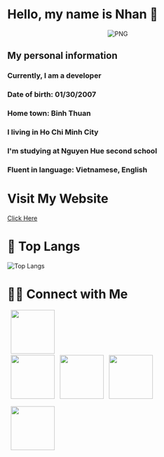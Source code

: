 <h1> Hello, my name is Nhan 🍁</h1> 

<p align="center">
    <img align="center" alt="PNG" src="https://cdn-longterm.mee6.xyz/plugins/welcome/images/806395087177121792/52f7f4f1ba6c2543a193f00d650b0c5c855b1715bd1fcafdb460636ab57b2518.gif" />
</p> 
<h2>My personal information</h2>
<h3>Currently, I am a developer</h3>
<h3>Date of birth: 01/30/2007</h3>
<h3>Home town: Binh Thuan</h3>
<h3>I living in Ho Chi Minh City</h3>
<h3>I'm studying at Nguyen Hue second school</h3>
<h3>Fluent in language: Vietnamese, English</h3>

# Visit My Website
<a href="https://thiennhanit.bike/" target="_blank" title="Click để vào Webstie tigobiz.com">Click Here</a>

# 📖 Top Langs

![Top Langs](https://github-readme-stats.vercel.app/api/top-langs/?username=J-JRT&text_color=daf7dc&bg_color=151515)
# 🤝🏻 Connect with Me
<p align="center">
  
&nbsp; <a href="https://www.instagram.com/_tnhannn" target="_blank" rel="noopener noreferrer"><img src="https://img.icons8.com/plasticine/100/000000/instagram-new.png" width="100" /></a>    
&nbsp; <a href="https://github.com/tnhann" target="_blank" rel="noopener noreferrer"><img src="https://img.icons8.com/plasticine/100/000000/github.png" width="100" /></a>
&nbsp; <a href="https://www.facebook.com/tnhan.SG" target="_blank" rel="noopener noreferrer"><img src="https://img.icons8.com/plasticine/100/000000/facebook.png"  width="100" /></a>
&nbsp; <a href="mailto:contact@thiennhan.comm" target="_blank" rel="noopener noreferrer"><img src="https://img.icons8.com/plasticine/100/000000/gmail.png"  width="100" /></a>
</p>
&nbsp; <a href="https://discord.gg/a8fR4dEz4P" target="_blank" rel="noopener noreferrer"><img src="https://img.icons8.com/plasticine/100/000000/discord.png"  width="100" /></a>
</p>


